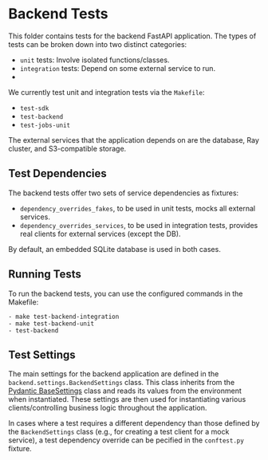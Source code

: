 # Backend Tests

This folder contains tests for the backend FastAPI application. The types of tests can be broken
down into two distinct categories:

- `unit` tests: Involve isolated functions/classes.
- `integration` tests: Depend on some external service to run.
-
We currently test unit and integration tests via the `Makefile`:
- `test-sdk`
- `test-backend`
- `test-jobs-unit`

The external services that the application depends on are the database, Ray cluster, and S3-compatible storage.

## Test Dependencies

The backend tests offer two sets of service dependencies as fixtures:

* `dependency_overrides_fakes`, to be used in unit tests, mocks all external services.
* `dependency_overrides_services`, to be used in integration tests, provides real clients for external services (except the DB).

By default, an embedded SQLite database is used in both cases.

## Running Tests

To run the backend tests, you can use the configured commands in the Makefile:

```
- make test-backend-integration
- make test-backend-unit
- test-backend
```

## Test Settings

The main settings for the backend application are defined in the `backend.settings.BackendSettings`
class. This class inherits from the
[Pydantic BaseSettings](https://docs.pydantic.dev/latest/concepts/pydantic_settings/)
class and reads its values from the environment when instantiated. These settings are then used for
instantiating various clients/controlling business logic throughout the application.

In cases where a test requires a different dependency than those defined by the `BackendSettings`
class (e.g., for creating a test client for a mock service), a test dependency override can be
pecified in the `conftest.py` fixture.
